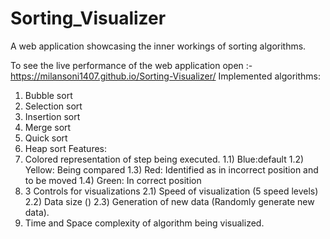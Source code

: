 # Sorting_Visualizer

A web application showcasing the inner workings of sorting algorithms.

To see the live performance of the web application open :- https://milansoni1407.github.io/Sorting-Visualizer/
Implemented algorithms:
1) Bubble sort
2) Selection sort
3) Insertion sort
4) Merge sort
5) Quick sort
6) Heap sort
Features:
1) Colored representation of step being executed.
  1.1) Blue:default
  1.2) Yellow: Being compared
  1.3) Red: Identified as in incorrect position and to be moved
  1.4) Green: In correct position
2) 3 Controls for visualizations
  2.1) Speed of visualization (5 speed levels)
  2.2) Data size ()
  2.3) Generation of new data (Randomly generate new data).
4) Time and Space complexity of algorithm being visualized.

